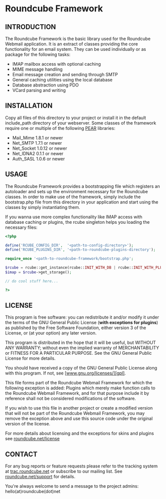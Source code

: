 Roundcube Framework
===================

INTRODUCTION
------------
The Roundcube Framework is the basic library used for the Roundcube Webmail
application. It is an extract of classes providing the core functionality for
an email system. They can be used individually or as package for the following
tasks:

- IMAP mailbox access with optional caching
- MIME message handling
- Email message creation and sending through SMTP
- General caching utilities using the local database
- Database abstraction using PDO
- VCard parsing and writing


INSTALLATION
------------
Copy all files of this directory to your project or install it in the default
include_path directory of your webserver. Some classes of the framework require
one or multiple of the following [PEAR][pear] libraries:

- Mail_Mime 1.8.1 or newer
- Net_SMTP 1.7.1 or newer
- Net_Socket 1.0.12 or newer
- Net_IDNA2 0.1.1 or newer
- Auth_SASL 1.0.6 or newer


USAGE
-----
The Roundcube Framework provides a bootstrapping file which registers an
autoloader and sets up the environment necessary for the Roundcube classes.
In order to make use of the framework, simply include the bootstrap.php file
from this directory in your application and start using the classes by simply
instantiating them.

If you wanna use more complex functionality like IMAP access with database
caching or plugins, the rcube singleton helps you loading the necessary files:

```php
<?php

define('RCUBE_CONFIG_DIR',  '<path-to-config-directory>');
define('RCUBE_PLUGINS_DIR', '<path-to-roundcube-plugins-directory');

require_once '<path-to-roundcube-framework/bootstrap.php';

$rcube = rcube::get_instance(rcube::INIT_WITH_DB | rcube::INIT_WITH_PLUGINS);
$imap = $rcube->get_storage();

// do cool stuff here...

?>
```

LICENSE
-------
This program is free software: you can redistribute it and/or modify
it under the terms of the GNU General Public License (**with exceptions
for plugins**) as published by the Free Software Foundation, either
version 3 of the License, or (at your option) any later version.

This program is distributed in the hope that it will be useful,
but WITHOUT ANY WARRANTY; without even the implied warranty of
MERCHANTABILITY or FITNESS FOR A PARTICULAR PURPOSE. See the
GNU General Public License for more details.

You should have received a copy of the GNU General Public License
along with this program. If not, see [www.gnu.org/licenses/][gpl].

This file forms part of the Roundcube Webmail Framework for which the
following exception is added: Plugins which merely make function calls to the
Roundcube Webmail Framework, and for that purpose include it by reference
shall not be considered modifications of the software.

If you wish to use this file in another project or create a modified
version that will not be part of the Roundcube Webmail Framework, you
may remove the exception above and use this source code under the
original version of the license.

For more details about licensing and the exceptions for skins and plugins
see [roundcube.net/license][license]


CONTACT
-------
For any bug reports or feature requests please refer to the tracking system
at [trac.roundcube.net][tracreport] or subscribe to our mailing list.
See [roundcube.net/support][support] for details.

You're always welcome to send a message to the project admins:
hello(at)roundcube(dot)net


[pear]:         http://pear.php.net
[gpl]:          http://www.gnu.org/licenses/
[license]:      http://roundcube.net/license
[support]:      http://roundcube.net/support
[tracreport]:   http://trac.roundcube.net/wiki/Howto_ReportIssues